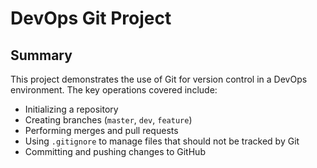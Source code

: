 # DevOps Git Project

## Summary
This project demonstrates the use of Git for version control in a DevOps environment. The key operations covered include:
- Initializing a repository
- Creating branches (`master`, `dev`, `feature`)
- Performing merges and pull requests
- Using `.gitignore` to manage files that should not be tracked by Git
- Committing and pushing changes to GitHub
